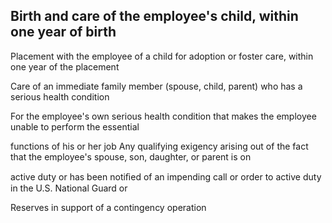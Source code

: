 ## Birth and care of the employee's child, within one year of birth

Placement with the employee of a child for adoption or foster care, within one year of the placement

Care of an immediate family member (spouse, child, parent) who has a serious health condition

For the employee's own serious health condition that makes the employee unable to perform the essential

functions of his or her job Any qualifying exigency arising out of the fact that the employee's spouse, son, daughter, or parent is on

active duty or has been notiﬁed of an impending call or order to active duty in the U.S. National Guard or

Reserves in support of a contingency operation
